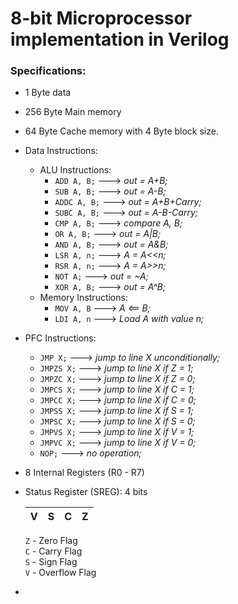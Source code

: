# 8-bit Microprocessor implementation in Verilog

### Specifications:
*   1 Byte data
*   256 Byte Main memory
*   64 Byte Cache memory with 4 Byte block size.
*   Data Instructions:
    *   ALU Instructions:
        *   `ADD A, B;` ---> _out = A+B;_
        *   `SUB A, B;`  ---> _out = A-B;_
        *   `ADDC A, B;` ---> _out = A+B+Carry;_
        *   `SUBC A, B;` ---> _out = A-B-Carry;_
        *   `CMP A, B;` ---> _compare A, B;_
        *   `OR A, B;` ---> _out = A|B;_
        *   `AND A, B;` ---> _out = A&B;_
        *   `LSR A, n;` ---> _A = A<<n;_
        *   `RSR A, n;` ---> _A = A>>n;_
        *   `NOT A;` ---> _out = ~A;_
        *   `XOR A, B;` ---> _out = A^B;_
    *   Memory Instructions:
        *   `MOV A, B` ---> _A <== B;_
        *   `LDI A, n` ---> _Load A with value n;_
*   PFC Instructions:
    *   `JMP X;` ---> _jump to line X unconditionally;_
    *   `JMPZS X;` ---> _jump to line X if Z = 1;_
    *   `JMPZC X;` ---> _jump to line X if Z = 0;_
    *   `JMPCS X;` ---> _jump to line X if C = 1;_
    *   `JMPCC X;` ---> _jump to line X if C = 0;_
    *   `JMPSS X;` ---> _jump to line X if S = 1;_
    *   `JMPSC X;` ---> _jump to line X if S = 0;_
    *   `JMPVS X;` ---> _jump to line X if V = 1;_
    *   `JMPVC X;` ---> _jump to line X if V = 0;_
    *   `NOP;` ---> _no operation;_
*   8 Internal Registers (R0 - R7)
*   Status Register (SREG): 4 bits

    |V|S|C|Z|
    |---|---|---|---|

    `Z` - Zero Flag  
    `C` - Carry Flag  
    `S` - Sign Flag  
    `V` - Overflow Flag  
*   
